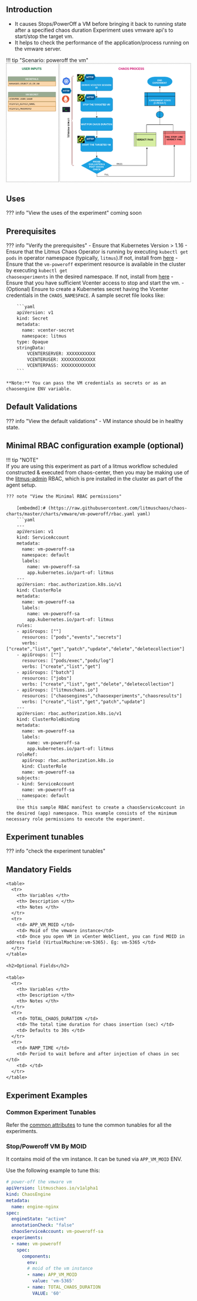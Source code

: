 ## Introduction

- It causes Stops/PowerOff a VM before bringing it back to running state after a specified chaos duration
Experiment uses vmware api's to start/stop the target vm.
- It helps to check the performance of the application/process running on the vmware server.

!!! tip "Scenario: poweroff the vm"    
    ![VM Poweroff](../../images/vm-poweroff.png)

## Uses

??? info "View the uses of the experiment" 
    coming soon

## Prerequisites

??? info "Verify the prerequisites" 
    - Ensure that Kubernetes Version > 1.16 
    -  Ensure that the Litmus Chaos Operator is running by executing <code>kubectl get pods</code> in operator namespace (typically, <code>litmus</code>).If not, install from <a href="https://v1-docs.litmuschaos.io/docs/getstarted/#install-litmus">here</a>
    -  Ensure that the <code>vm-poweroff</code> experiment resource is available in the cluster by executing <code>kubectl get chaosexperiments</code> in the desired namespace. If not, install from <a href="https://hub.litmuschaos.io/api/chaos/master?file=charts/vmware/vm-poweroff/experiment.yaml">here</a>
    - Ensure that you have sufficient Vcenter access to stop and start the vm.
    - (Optional) Ensure to create a Kubernetes secret having the Vcenter credentials in the `CHAOS_NAMESPACE`. A sample secret file looks like:

        ```yaml
        apiVersion: v1
        kind: Secret
        metadata:
          name: vcenter-secret
          namespace: litmus
        type: Opaque
        stringData:
            VCENTERSERVER: XXXXXXXXXXX
            VCENTERUSER: XXXXXXXXXXXXX
            VCENTERPASS: XXXXXXXXXXXXX
        ```

    **Note:** You can pass the VM credentials as secrets or as an chaosengine ENV variable. 
    
## Default Validations

??? info "View the default validations" 
    - VM instance should be in healthy state.

## Minimal RBAC configuration example (optional)

!!! tip "NOTE"   
    If you are using this experiment as part of a litmus workflow scheduled constructed & executed from chaos-center, then you may be making use of the [litmus-admin](https://litmuschaos.github.io/litmus/litmus-admin-rbac.yaml) RBAC, which is pre installed in the cluster as part of the agent setup.

    ??? note "View the Minimal RBAC permissions"

        [embedmd]:# (https://raw.githubusercontent.com/litmuschaos/chaos-charts/master/charts/vmware/vm-poweroff/rbac.yaml yaml)
        ```yaml
        ---
        apiVersion: v1
        kind: ServiceAccount
        metadata:
          name: vm-poweroff-sa
          namespace: default
          labels:
            name: vm-poweroff-sa
            app.kubernetes.io/part-of: litmus
        ---
        apiVersion: rbac.authorization.k8s.io/v1
        kind: ClusterRole
        metadata:
          name: vm-poweroff-sa
          labels:
            name: vm-poweroff-sa
            app.kubernetes.io/part-of: litmus
        rules:
        - apiGroups: [""]
          resources: ["pods","events","secrets"]
          verbs: ["create","list","get","patch","update","delete","deletecollection"]
        - apiGroups: [""]
          resources: ["pods/exec","pods/log"]
          verbs: ["create","list","get"]
        - apiGroups: ["batch"]
          resources: ["jobs"]
          verbs: ["create","list","get","delete","deletecollection"]
        - apiGroups: ["litmuschaos.io"]
          resources: ["chaosengines","chaosexperiments","chaosresults"]
          verbs: ["create","list","get","patch","update"]
        ---
        apiVersion: rbac.authorization.k8s.io/v1
        kind: ClusterRoleBinding
        metadata:
          name: vm-poweroff-sa
          labels:
            name: vm-poweroff-sa
            app.kubernetes.io/part-of: litmus
        roleRef:
          apiGroup: rbac.authorization.k8s.io
          kind: ClusterRole
          name: vm-poweroff-sa
        subjects:
        - kind: ServiceAccount
          name: vm-poweroff-sa
          namespace: default
        ```
        Use this sample RBAC manifest to create a chaosServiceAccount in the desired (app) namespace. This example consists of the minimum necessary role permissions to execute the experiment.

## Experiment tunables

??? info "check the experiment tunables"
    <h2>Mandatory Fields</h2>

    <table>
      <tr>
        <th> Variables </th>
        <th> Description </th>
        <th> Notes </th>
      </tr>
      <tr>
        <td> APP_VM_MOID </td>
        <td> Moid of the vmware instance</td>
        <td> Once you open VM in vCenter WebClient, you can find MOID in address field (VirtualMachine:vm-5365). Eg: vm-5365 </td>
      </tr>
    </table>
    
    <h2>Optional Fields</h2>

    <table>
      <tr>
        <th> Variables </th>
        <th> Description </th>
        <th> Notes </th>
      </tr>
      <tr> 
        <td> TOTAL_CHAOS_DURATION </td>
        <td> The total time duration for chaos insertion (sec) </td>
        <td> Defaults to 30s </td>
      </tr>
      <tr>
        <td> RAMP_TIME </td>
        <td> Period to wait before and after injection of chaos in sec </td>
        <td> </td>
      </tr>
    </table>

## Experiment Examples

### Common Experiment Tunables

Refer the [common attributes](../common/common-tunables-for-all-experiments.md) to tune the common tunables for all the experiments.

### Stop/Poweroff VM By MOID

It contains moid of the vm instance. It can be tuned via `APP_VM_MOID` ENV.

Use the following example to tune this:

[embedmd]:# (https://raw.githubusercontent.com/litmuschaos/litmus/master/mkdocs/docs/experiments/categories/vmware/vm-poweroff/app-vm-moid.yaml yaml)
```yaml
# power-off the vmware vm
apiVersion: litmuschaos.io/v1alpha1
kind: ChaosEngine
metadata:
  name: engine-nginx
spec:
  engineState: "active"
  annotationCheck: "false"
  chaosServiceAccount: vm-poweroff-sa
  experiments:
  - name: vm-poweroff
    spec:
      components:
        env:
        # moid of the vm instance
        - name: APP_VM_MOID
          value: 'vm-5365'
        - name: TOTAL_CHAOS_DURATION
          VALUE: '60'
```
